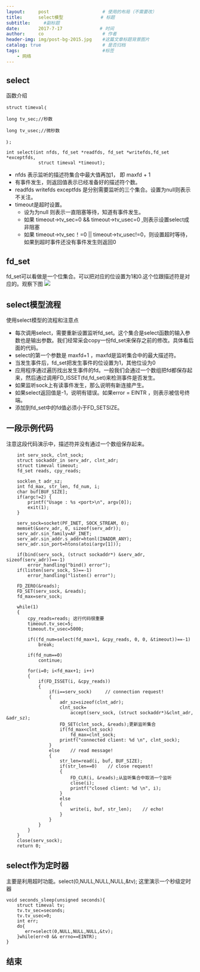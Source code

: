 ```yaml
---
layout:     post                    # 使用的布局（不需要改）
title:      select模型              # 标题 
subtitle:     #副标题
date:       2017-7-17              # 时间
author:     co                      # 作者
header-img: img/post-bg-2015.jpg    #这篇文章标题背景图片
catalog: true                       # 是否归档
tags:                               #标签
    - 网络
---
```


## select
函数介绍
```
struct timeval｛

long tv_sec;//秒数

long tv_usec;//微秒数

｝;

int select(int nfds, fd_set *readfds, fd_set *writefds,fd_set *exceptfds,
 			struct timeval *timeout);
```
- nfds 表示监听的描述符集合中最大值再加1， 即 maxfd + 1
- 有事件发生，则返回值表示已经准备好的描述符个数。
- readfds writefds exceptfds 是分别需要监听的三个集合。设置为null则表示不关注。
- timeout是超时设置。
  - 设为为null 则表示一直阻塞等待，知道有事件发生。
  - 如果 timeout->tv_sec=0 && timeout->tv_usec=0 ,则表示设置select成非阻塞
  - 如果 timeout->tv_sec！=0 || timeout->tv_usec!=0，则设置超时等待，如果到超时事件还没有事件发生则返回0
  



## fd_set
fd_set可以看做是一个位集合。可以把对应的位设置为1和0.这个位跟描述符是对应的。观察下图
![](https://gitee.com/whatplane/resource/raw/master/img/wx_20190326090505-min.png)

## select模型流程
使用select模型的流程和注意点
- 每次调用select，需要重新设置监听fd_set。这个集合是select函数的输入参数也是输出参数。我们经常采会copy一份fd_set来保存之前的修改。具体看后面的代码。
- select的第一个参数是 maxfd+1 ，maxfd是监听集合中的最大描述符。
- 当发生事件后，fd_set把发生事件的位设置为1，其他位设为0
- 应用程序通过遍历找出发生事件的fd。一般我们会通过一个数组把fd都保存起来，然后通过调用FD_ISSET(fd,fd_set)来检测事件是否发生。
- 如果监听sock上有读事件发生，那么说明有新连接产生。
- 如果select返回值是-1，说明有错误。如果error = EINTR ，则表示被信号终端。
- 添加到fd_set中的fd值必须小于FD_SETSIZE。



## 一段示例代码
注意这段代码演示中，描述符并没有通过一个数组保存起来。

```
	int serv_sock, clnt_sock;
	struct sockaddr_in serv_adr, clnt_adr;
	struct timeval timeout;
	fd_set reads, cpy_reads;

	socklen_t adr_sz;
	int fd_max, str_len, fd_num, i;
	char buf[BUF_SIZE];
	if(argc!=2) {
		printf("Usage : %s <port>\n", argv[0]);
		exit(1);
	}

	serv_sock=socket(PF_INET, SOCK_STREAM, 0);
	memset(&serv_adr, 0, sizeof(serv_adr));
	serv_adr.sin_family=AF_INET;
	serv_adr.sin_addr.s_addr=htonl(INADDR_ANY);
	serv_adr.sin_port=htons(atoi(argv[1]));
	
	if(bind(serv_sock, (struct sockaddr*) &serv_adr, sizeof(serv_adr))==-1)
		error_handling("bind() error");
	if(listen(serv_sock, 5)==-1)
		error_handling("listen() error");

	FD_ZERO(&reads);
	FD_SET(serv_sock, &reads);
	fd_max=serv_sock;

	while(1)
	{
		cpy_reads=reads; 这行代码很重要
		timeout.tv_sec=5;
		timeout.tv_usec=5000;

		if((fd_num=select(fd_max+1, &cpy_reads, 0, 0, &timeout))==-1)
			break;
		
		if(fd_num==0)
			continue;

		for(i=0; i<fd_max+1; i++)
		{
			if(FD_ISSET(i, &cpy_reads))
			{
				if(i==serv_sock)     // connection request!
				{
					adr_sz=sizeof(clnt_adr);
					clnt_sock=
						accept(serv_sock, (struct sockaddr*)&clnt_adr, &adr_sz);
					FD_SET(clnt_sock, &reads);更新监听集合
					if(fd_max<clnt_sock)
						fd_max=clnt_sock;
					printf("connected client: %d \n", clnt_sock);
				}
				else    // read message!
				{
					str_len=read(i, buf, BUF_SIZE);
					if(str_len==0)    // close request!
					{
						FD_CLR(i, &reads);从监听集合中取消一个监听
						close(i);
						printf("closed client: %d \n", i);
					}
					else
					{
						write(i, buf, str_len);    // echo!
					}
				}
			}
		}
	}
	close(serv_sock);
	return 0;
```
## select作为定时器
主要是利用超时功能。select(0,NULL,NULL,NULL,&tv); 这里演示一个秒级定时器
```
void seconds_sleep(unsigned seconds){
    struct timeval tv;
    tv.tv_sec=seconds;
    tv.tv_usec=0;
    int err;
    do{
       err=select(0,NULL,NULL,NULL,&tv);
    }while(err<0 && errno==EINTR);
}
```
## 结束
